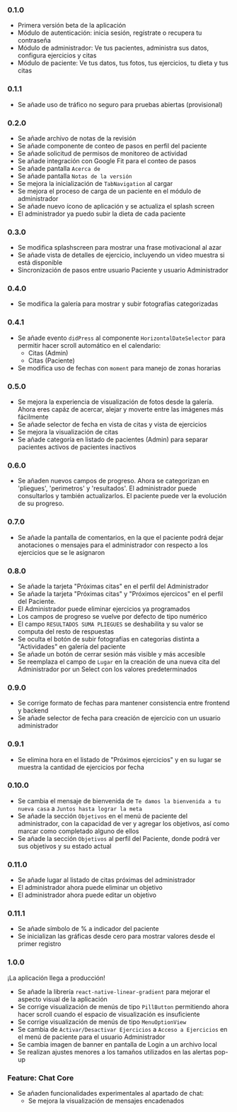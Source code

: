 ### 0.1.0

- Primera versión beta de la aplicación
- Módulo de autenticación: inicia sesión, regístrate o recupera tu contraseña
- Módulo de administrador: Ve tus pacientes, administra sus datos, configura ejercicios y citas
- Módulo de paciente: Ve tus datos, tus fotos, tus ejercicios, tu dieta y tus citas

### 0.1.1

- Se añade uso de tráfico no seguro para pruebas abiertas (provisional)

### 0.2.0

- Se añade archivo de notas de la revisión
- Se añade componente de conteo de pasos en perfil del paciente
- Se añade solicitud de permisos de monitoreo de actividad
- Se añade integración con Google Fit para el conteo de pasos
- Se añade pantalla `Acerca de`
- Se añade pantalla `Notas de la versión`
- Se mejora la inicialización de `TabNavigation` al cargar
- Se mejora el proceso de carga de un paciente en el módulo de administrador
- Se añade nuevo ícono de aplicación y se actualiza el splash screen
- El administrador ya puedo subir la dieta de cada paciente

### 0.3.0

- Se modifica splashscreen para mostrar una frase motivacional al azar
- Se añade vista de detalles de ejercicio, incluyendo un video muestra si está disponible
- Sincronización de pasos entre usuario Paciente y usuario Administrador

### 0.4.0

- Se modifica la galería para mostrar y subir fotografías categorizadas

### 0.4.1

- Se añade evento `didPress` al componente `HorizontalDateSelector` para permitir hacer scroll automático en el calendario:
  - Citas (Admin)
  - Citas (Paciente)
- Se modifica uso de fechas con `moment` para manejo de zonas horarias

### 0.5.0

- Se mejora la experiencia de visualización de fotos desde la galería. Ahora eres capáz de acercar, alejar y moverte entre las imágenes más fácilmente
- Se añade selector de fecha en vista de citas y vista de ejercicios
- Se mejora la visualización de citas
- Se añade categoría en listado de pacientes (Admin) para separar pacientes activos de pacientes inactivos

### 0.6.0

- Se añaden nuevos campos de progreso. Ahora se categorizan en 'pliegues', 'perimetros' y 'resultados'. El administrador puede consultarlos y también actualizarlos. El paciente puede ver la evolución de su progreso.

### 0.7.0

- Se añade la pantalla de comentarios, en la que el paciente podrá dejar anotaciones o mensajes para el administrador con respecto a los ejercicios que se le asignaron

### 0.8.0

- Se añade la tarjeta "Próximas citas" en el perfil del Administrador
- Se añade la tarjeta "Próximas citas" y "Próximos ejercicos" en el perfil del Paciente.
- El Administrador puede eliminar ejercicios ya programados
- Los campos de progreso se vuelve por defecto de tipo numérico
- El campo `RESULTADOS SUMA PLIEGUES` se deshabilita y su valor se computa del resto de respuestas
- Se oculta el botón de subir fotografías en categorías distinta a "Actividades" en galería del paciente
- Se añade un botón de cerrar sesión más visible y más accesible
- Se reemplaza el campo de `Lugar` en la creación de una nueva cita del Administrador por un Select con los valores predeterminados

### 0.9.0

- Se corrige formato de fechas para mantener consistencia entre frontend y backend
- Se añade selector de fecha para creación de ejercicio con un usuario administrador

### 0.9.1

- Se elimina hora en el listado de "Próximos ejercicios" y en su lugar se muestra la cantidad de ejercicios por fecha

### 0.10.0

- Se cambia el mensaje de bienvenida de `Te damos la bienvenida a tu nueva casa` a `Juntos hasta lograr la meta`
- Se añade la sección `Objetivos` en el menú de paciente del administrador, con la capacidad de ver y agregar los objetivos, así como marcar como completado alguno de ellos
- Se añade la sección `Objetivos` al perfil del Paciente, donde podrá ver sus objetivos y su estado actual

### 0.11.0

- Se añade lugar al listado de citas próximas del administrador
- El administrador ahora puede eliminar un objetivo
- El administrador ahora puede editar un objetivo

### 0.11.1

- Se añade símbolo de % a indicador del paciente
- Se inicializan las gráficas desde cero para mostrar valores desde el primer registro

### 1.0.0

¡La aplicación llega a producción!

- Se añade la librería `react-native-linear-gradient` para mejorar el aspecto visual de la aplicación
- Se corrige visualización de menús de tipo `PillButton` permitiendo ahora hacer scroll cuando el espacio de visualización es insuficiente
- Se corrige visualización de menús de tipo `MenuOptionView`
- Se cambia de `Activar/Desactivar Ejercicios` a `Acceso a Ejercicios` en el menú de paciente para el usuario Administrador
- Se cambia imagen de banner en pantalla de Login a un archivo local
- Se realizan ajustes menores a los tamaños utilizados en las alertas pop-up

### Feature: Chat Core

- Se añaden funcionalidades experimentales al apartado de chat:
  - Se mejora la visualización de mensajes encadenados
